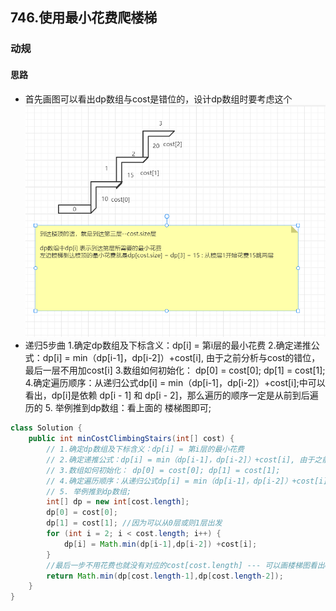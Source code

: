 ## 746.使用最小花费爬楼梯
### 动规
#### 思路
- 首先画图可以看出dp数组与cost是错位的，设计dp数组时要考虑这个
![img_11.png](img_11.png)
- 递归5步曲
  1.确定dp数组及下标含义：dp[i] = 第i层的最小花费
  2.确定递推公式：dp[i] = min（dp[i-1]，dp[i-2]）+cost[i], 由于之前分析与cost的错位，最后一层不用加cost[i]
  3.数组如何初始化： dp[0] = cost[0]; dp[1] = cost[1];
  4.确定遍历顺序：从递归公式dp[i] = min（dp[i-1]，dp[i-2]）+cost[i];中可以看出，dp[i]是依赖 dp[i - 1] 和 dp[i - 2]，那么遍历的顺序一定是从前到后遍历的
  5. 举例推到dp数组：看上面的 楼梯图即可;
```java
class Solution {
    public int minCostClimbingStairs(int[] cost) {
        // 1.确定dp数组及下标含义：dp[i] = 第i层的最小花费
        // 2.确定递推公式：dp[i] = min（dp[i-1]，dp[i-2]）+cost[i], 由于之前分析与cost的错位，最后一层不用加cost[i]
        // 3.数组如何初始化： dp[0] = cost[0]; dp[1] = cost[1];
        // 4.确定遍历顺序：从递归公式dp[i] = min（dp[i-1]，dp[i-2]）+cost[i];中可以看出，dp[i]是依赖 dp[i - 1] 和 dp[i - 2]，那么遍历的顺序一定是从前到后遍历的
        // 5. 举例推到dp数组;
        int[] dp = new int[cost.length];
        dp[0] = cost[0];
        dp[1] = cost[1]; //因为可以从0层或则1层出发
        for (int i = 2; i < cost.length; i++) {
            dp[i] = Math.min(dp[i-1],dp[i-2]) +cost[i];
        }
        //最后一步不用花费也就没有对应的cost[cost.length] --- 可以画楼梯图看出cost与dp的小标是错位的
        return Math.min(dp[cost.length-1],dp[cost.length-2]);
    }
}
```